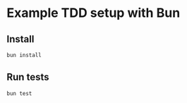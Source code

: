 # Example TDD setup with Bun

## Install

```bash
bun install
```

## Run tests

```bash
bun test
```
